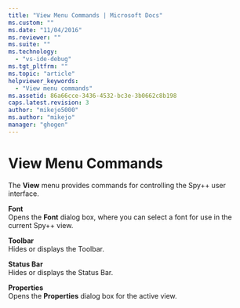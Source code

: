 ```yaml
---
title: "View Menu Commands | Microsoft Docs"
ms.custom: ""
ms.date: "11/04/2016"
ms.reviewer: ""
ms.suite: ""
ms.technology: 
  - "vs-ide-debug"
ms.tgt_pltfrm: ""
ms.topic: "article"
helpviewer_keywords: 
  - "View menu commands"
ms.assetid: 86a66cce-3436-4532-bc3e-3b0662c8b198
caps.latest.revision: 3
author: "mikejo5000"
ms.author: "mikejo"
manager: "ghogen"
---
```

# View Menu Commands
The **View** menu provides commands for controlling the Spy++ user interface.  
  
 **Font**  
 Opens the **Font** dialog box, where you can select a font for use in the current Spy++ view.  
  
 **Toolbar**  
 Hides or displays the Toolbar.  
  
 **Status Bar**  
 Hides or displays the Status Bar.  
  
 **Properties**  
 Opens the **Properties** dialog box for the active view.